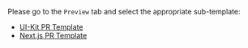 Please go to the `Preview` tab and select the appropriate sub-template:

* [UI-Kit PR Template](?expand=1&template=ui_kit_template.md)
* [Next.js PR Template](?expand=1&template=next_js_template.md)